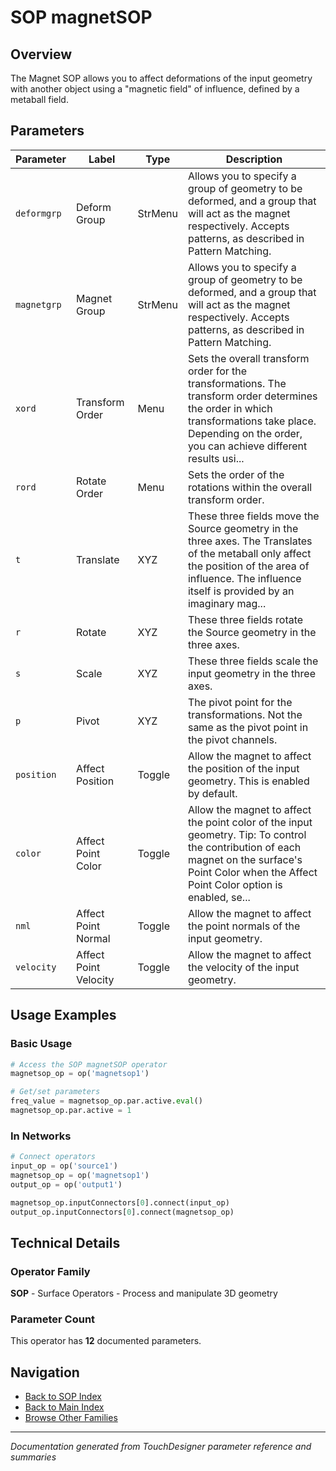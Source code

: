 # SOP magnetSOP

## Overview

The Magnet SOP allows you to affect deformations of the input geometry with another object using a "magnetic field" of influence, defined by a metaball field.

## Parameters

| Parameter | Label | Type | Description |
|-----------|-------|------|-------------|
| `deformgrp` | Deform Group | StrMenu | Allows you to specify a group of geometry to be deformed, and a group that will act as the magnet respectively. Accepts patterns, as described in Pattern Matching. |
| `magnetgrp` | Magnet Group | StrMenu | Allows you to specify a group of geometry to be deformed, and a group that will act as the magnet respectively. Accepts patterns, as described in Pattern Matching. |
| `xord` | Transform Order | Menu | Sets the overall transform order for the transformations. The transform order determines the order in which transformations take place. Depending on the order, you can achieve different results usi... |
| `rord` | Rotate Order | Menu | Sets the order of the rotations within the overall transform order. |
| `t` | Translate | XYZ | These three fields move the Source geometry in the three axes. The Translates of the metaball only affect the position of the area of influence. The influence itself is provided by an imaginary mag... |
| `r` | Rotate | XYZ | These three fields rotate the Source geometry in the three axes. |
| `s` | Scale | XYZ | These three fields scale the input geometry in the three axes. |
| `p` | Pivot | XYZ | The pivot point for the transformations. Not the same as the pivot point in the pivot channels. |
| `position` | Affect Position | Toggle | Allow the magnet to affect the position of the input geometry. This is enabled by default. |
| `color` | Affect Point Color | Toggle | Allow the magnet to affect the point color of the input geometry.      Tip: To control the contribution of each magnet on the surface's Point Color when the Affect Point Color option is enabled, se... |
| `nml` | Affect Point Normal | Toggle | Allow the magnet to affect the point normals of the input geometry. |
| `velocity` | Affect Point Velocity | Toggle | Allow the magnet to affect the velocity of the input geometry. |

## Usage Examples

### Basic Usage

```python
# Access the SOP magnetSOP operator
magnetsop_op = op('magnetsop1')

# Get/set parameters
freq_value = magnetsop_op.par.active.eval()
magnetsop_op.par.active = 1
```

### In Networks

```python
# Connect operators
input_op = op('source1')
magnetsop_op = op('magnetsop1')
output_op = op('output1')

magnetsop_op.inputConnectors[0].connect(input_op)
output_op.inputConnectors[0].connect(magnetsop_op)
```

## Technical Details

### Operator Family

**SOP** - Surface Operators - Process and manipulate 3D geometry

### Parameter Count

This operator has **12** documented parameters.

## Navigation

- [Back to SOP Index](../SOP/SOP_INDEX.md)
- [Back to Main Index](../OPERATORS_INDEX.md)
- [Browse Other Families](../OPERATORS_INDEX.md#quick-navigation)

---
*Documentation generated from TouchDesigner parameter reference and summaries*

